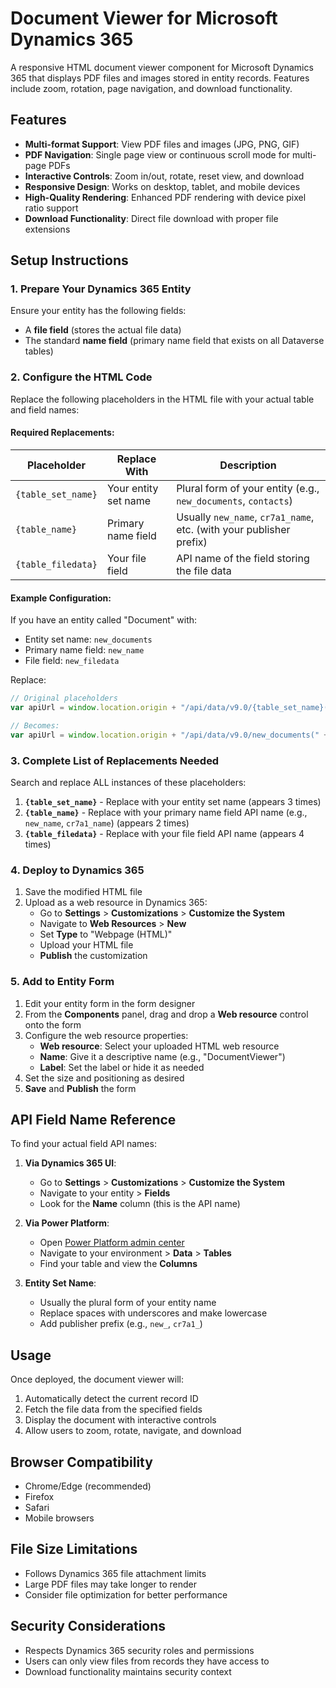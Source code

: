 # Document Viewer for Microsoft Dynamics 365

A responsive HTML document viewer component for Microsoft Dynamics 365 that displays PDF files and images stored in entity records. Features include zoom, rotation, page navigation, and download functionality.

## Features

- **Multi-format Support**: View PDF files and images (JPG, PNG, GIF)
- **PDF Navigation**: Single page view or continuous scroll mode for multi-page PDFs
- **Interactive Controls**: Zoom in/out, rotate, reset view, and download
- **Responsive Design**: Works on desktop, tablet, and mobile devices
- **High-Quality Rendering**: Enhanced PDF rendering with device pixel ratio support
- **Download Functionality**: Direct file download with proper file extensions

## Setup Instructions

### 1. Prepare Your Dynamics 365 Entity

Ensure your entity has the following fields:
- A **file field** (stores the actual file data)
- The standard **name field** (primary name field that exists on all Dataverse tables)

### 2. Configure the HTML Code

Replace the following placeholders in the HTML file with your actual table and field names:

#### Required Replacements:

| Placeholder | Replace With | Description |
|-------------|--------------|-------------|
| `{table_set_name}` | Your entity set name | Plural form of your entity (e.g., `new_documents`, `contacts`) |
| `{table_name}` | Primary name field | Usually `new_name`, `cr7a1_name`, etc. (with your publisher prefix) |
| `{table_filedata}` | Your file field | API name of the field storing the file data |

#### Example Configuration:

If you have an entity called "Document" with:
- Entity set name: `new_documents`
- Primary name field: `new_name`
- File field: `new_filedata`

Replace:
```javascript
// Original placeholders
var apiUrl = window.location.origin + "/api/data/v9.0/{table_set_name}(" + recordId + ")?$select={table_name},{table_fielddata}";

// Becomes:
var apiUrl = window.location.origin + "/api/data/v9.0/new_documents(" + recordId + ")?$select=new_name,new_filedata";
```

### 3. Complete List of Replacements Needed

Search and replace ALL instances of these placeholders:

1. **`{table_set_name}`** - Replace with your entity set name (appears 3 times)
2. **`{table_name}`** - Replace with your primary name field API name (e.g., `new_name`, `cr7a1_name`) (appears 2 times)  
3. **`{table_filedata}`** - Replace with your file field API name (appears 4 times)

### 4. Deploy to Dynamics 365

1. Save the modified HTML file
2. Upload as a web resource in Dynamics 365:
   - Go to **Settings** > **Customizations** > **Customize the System**
   - Navigate to **Web Resources** > **New**
   - Set **Type** to "Webpage (HTML)"
   - Upload your HTML file
   - **Publish** the customization

### 5. Add to Entity Form

1. Edit your entity form in the form designer
2. From the **Components** panel, drag and drop a **Web resource** control onto the form
3. Configure the web resource properties:
   - **Web resource**: Select your uploaded HTML web resource
   - **Name**: Give it a descriptive name (e.g., "DocumentViewer")
   - **Label**: Set the label or hide it as needed
4. Set the size and positioning as desired
5. **Save** and **Publish** the form

## API Field Name Reference

To find your actual field API names:

1. **Via Dynamics 365 UI**:
   - Go to **Settings** > **Customizations** > **Customize the System**
   - Navigate to your entity > **Fields**
   - Look for the **Name** column (this is the API name)

2. **Via Power Platform**:
   - Open [Power Platform admin center](https://admin.powerplatform.microsoft.com)
   - Navigate to your environment > **Data** > **Tables**
   - Find your table and view the **Columns**

3. **Entity Set Name**:
   - Usually the plural form of your entity name
   - Replace spaces with underscores and make lowercase
   - Add publisher prefix (e.g., `new_`, `cr7a1_`)

## Usage

Once deployed, the document viewer will:

1. Automatically detect the current record ID
2. Fetch the file data from the specified fields
3. Display the document with interactive controls
4. Allow users to zoom, rotate, navigate, and download

## Browser Compatibility

- Chrome/Edge (recommended)
- Firefox
- Safari
- Mobile browsers

## File Size Limitations

- Follows Dynamics 365 file attachment limits
- Large PDF files may take longer to render
- Consider file optimization for better performance

## Security Considerations

- Respects Dynamics 365 security roles and permissions
- Users can only view files from records they have access to
- Download functionality maintains security context

